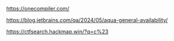 https://onecompiler.com/

https://blog.jetbrains.com/qa/2024/05/aqua-general-availability/

https://ctfsearch.hackmap.win/?q=c%23
